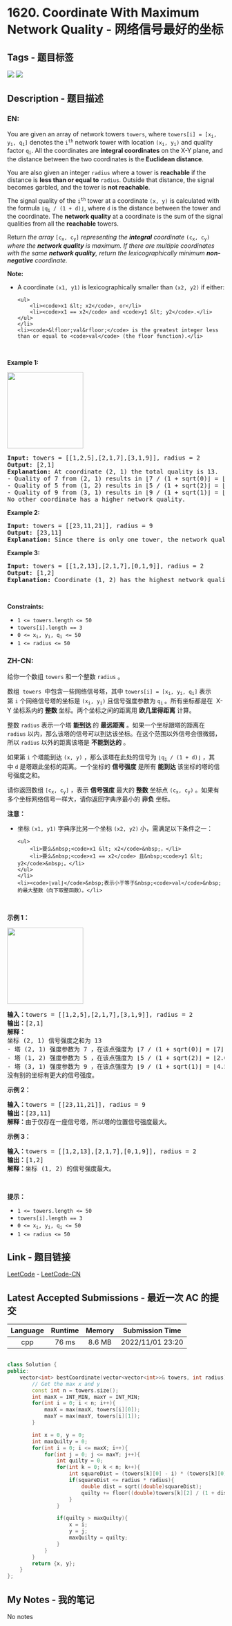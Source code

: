 
# 1620. Coordinate With Maximum Network Quality - 网络信号最好的坐标

## Tags - 题目标签

 <img src="https://img.shields.io/badge/Array-数组-blue.svg">   <img src="https://img.shields.io/badge/Enumeration-枚举-blue.svg">  


## Description - 题目描述

### EN:
<p>You are given an array of network towers <code>towers</code>, where <code>towers[i] = [x<sub>i</sub>, y<sub>i</sub>, q<sub>i</sub>]</code> denotes the <code>i<sup>th</sup></code> network tower with location <code>(x<sub>i</sub>, y<sub>i</sub>)</code> and quality factor <code>q<sub>i</sub></code>. All the coordinates are <strong>integral coordinates</strong> on the X-Y plane, and the distance between the two coordinates is the <strong>Euclidean distance</strong>.</p>

<p>You are also given an integer <code>radius</code> where a tower is <strong>reachable</strong> if the distance is <strong>less than or equal to</strong> <code>radius</code>. Outside that distance, the signal becomes garbled, and the tower is <strong>not reachable</strong>.</p>

<p>The signal quality of the <code>i<sup>th</sup></code> tower at a coordinate <code>(x, y)</code> is calculated with the formula <code>&lfloor;q<sub>i</sub> / (1 + d)&rfloor;</code>, where <code>d</code> is the distance between the tower and the coordinate. The <strong>network quality</strong> at a coordinate is the sum of the signal qualities from all the <strong>reachable</strong> towers.</p>

<p>Return <em>the array </em><code>[c<sub>x</sub>, c<sub>y</sub>]</code><em> representing the <strong>integral</strong> coordinate </em><code>(c<sub>x</sub>, c<sub>y</sub>)</code><em> where the <strong>network quality</strong> is maximum. If there are multiple coordinates with the same <strong>network quality</strong>, return the lexicographically minimum <strong>non-negative</strong> coordinate.</em></p>

<p><strong>Note:</strong></p>

<ul>
	<li>A coordinate <code>(x1, y1)</code> is lexicographically smaller than <code>(x2, y2)</code> if either:

	<ul>
		<li><code>x1 &lt; x2</code>, or</li>
		<li><code>x1 == x2</code> and <code>y1 &lt; y2</code>.</li>
	</ul>
	</li>
	<li><code>&lfloor;val&rfloor;</code> is the greatest integer less than or equal to <code>val</code> (the floor function).</li>
</ul>

<p>&nbsp;</p>
<p><strong class="example">Example 1:</strong></p>
<img alt="" src="https://assets.leetcode.com/uploads/2020/09/22/untitled-diagram.png" style="width: 176px; height: 176px;" />
<pre>
<strong>Input:</strong> towers = [[1,2,5],[2,1,7],[3,1,9]], radius = 2
<strong>Output:</strong> [2,1]
<strong>Explanation:</strong> At coordinate (2, 1) the total quality is 13.
- Quality of 7 from (2, 1) results in &lfloor;7 / (1 + sqrt(0)&rfloor; = &lfloor;7&rfloor; = 7
- Quality of 5 from (1, 2) results in &lfloor;5 / (1 + sqrt(2)&rfloor; = &lfloor;2.07&rfloor; = 2
- Quality of 9 from (3, 1) results in &lfloor;9 / (1 + sqrt(1)&rfloor; = &lfloor;4.5&rfloor; = 4
No other coordinate has a higher network quality.</pre>

<p><strong class="example">Example 2:</strong></p>

<pre>
<strong>Input:</strong> towers = [[23,11,21]], radius = 9
<strong>Output:</strong> [23,11]
<strong>Explanation:</strong> Since there is only one tower, the network quality is highest right at the tower&#39;s location.
</pre>

<p><strong class="example">Example 3:</strong></p>

<pre>
<strong>Input:</strong> towers = [[1,2,13],[2,1,7],[0,1,9]], radius = 2
<strong>Output:</strong> [1,2]
<strong>Explanation:</strong> Coordinate (1, 2) has the highest network quality.
</pre>

<p>&nbsp;</p>
<p><strong>Constraints:</strong></p>

<ul>
	<li><code>1 &lt;= towers.length &lt;= 50</code></li>
	<li><code>towers[i].length == 3</code></li>
	<li><code>0 &lt;= x<sub>i</sub>, y<sub>i</sub>, q<sub>i</sub> &lt;= 50</code></li>
	<li><code>1 &lt;= radius &lt;= 50</code></li>
</ul>


### ZH-CN:
<p>给你一个数组 <code>towers</code>&nbsp;和一个整数 <code>radius</code> 。</p>

<p>数组&nbsp; <code>towers</code>&nbsp; 中包含一些网络信号塔，其中&nbsp;<code>towers[i] = [x<sub>i</sub>, y<sub>i</sub>, q<sub>i</sub>]</code>&nbsp;表示第&nbsp;<code>i</code>&nbsp;个网络信号塔的坐标是&nbsp;<code>(x<sub>i</sub>, y<sub>i</sub>)</code>&nbsp;且信号强度参数为&nbsp;<code>q<sub>i</sub></code><sub>&nbsp;</sub>。所有坐标都是在&nbsp; X-Y 坐标系内的&nbsp;<strong>整数</strong>&nbsp;坐标。两个坐标之间的距离用 <strong>欧几里得距离</strong>&nbsp;计算。</p>

<p>整数&nbsp;<code>radius</code>&nbsp;表示一个塔 <strong>能到达&nbsp;</strong>的 <strong>最远距离</strong>&nbsp;。如果一个坐标跟塔的距离在 <code>radius</code>&nbsp;以内，那么该塔的信号可以到达该坐标。在这个范围以外信号会很微弱，所以 <code>radius</code>&nbsp;以外的距离该塔是 <strong>不能到达的</strong>&nbsp;。</p>

<p>如果第 <code>i</code>&nbsp;个塔能到达 <code>(x, y)</code>&nbsp;，那么该塔在此处的信号为&nbsp;<code>⌊q<sub>i</sub> / (1 + d)⌋</code>&nbsp;，其中&nbsp;<code>d</code>&nbsp;是塔跟此坐标的距离。一个坐标的 <b>信号强度</b> 是所有 <strong>能到达&nbsp;</strong>该坐标的塔的信号强度之和。</p>

<p>请你返回数组 <code>[c<sub>x</sub>, c<sub>y</sub>]</code> ，表示 <strong>信号强度</strong> 最大的 <strong>整数</strong> 坐标点&nbsp;<code>(c<sub>x</sub>, c<sub>y</sub>)</code> 。如果有多个坐标网络信号一样大，请你返回字典序最小的 <strong>非负</strong> 坐标。</p>

<p><strong>注意：</strong></p>

<ul>
	<li>坐标&nbsp;<code>(x1, y1)</code>&nbsp;字典序比另一个坐标&nbsp;<code>(x2, y2)</code> 小，需满足以下条件之一：

	<ul>
		<li>要么&nbsp;<code>x1 &lt; x2</code>&nbsp;，</li>
		<li>要么&nbsp;<code>x1 == x2</code> 且&nbsp;<code>y1 &lt; y2</code>&nbsp;。</li>
	</ul>
	</li>
	<li><code>⌊val⌋</code>&nbsp;表示小于等于&nbsp;<code>val</code>&nbsp;的最大整数（向下取整函数）。</li>
</ul>

<p>&nbsp;</p>

<p><strong>示例 1：</strong></p>
<img alt="" src="https://assets.leetcode-cn.com/aliyun-lc-upload/uploads/2020/10/17/untitled-diagram.png" style="width: 176px; height: 176px;" />
<pre>
<b>输入：</b>towers = [[1,2,5],[2,1,7],[3,1,9]], radius = 2
<b>输出：</b>[2,1]
<strong>解释：</strong>
坐标 (2, 1) 信号强度之和为 13
- 塔 (2, 1) 强度参数为 7 ，在该点强度为 ⌊7 / (1 + sqrt(0)⌋ = ⌊7⌋ = 7
- 塔 (1, 2) 强度参数为 5 ，在该点强度为 ⌊5 / (1 + sqrt(2)⌋ = ⌊2.07⌋ = 2
- 塔 (3, 1) 强度参数为 9 ，在该点强度为 ⌊9 / (1 + sqrt(1)⌋ = ⌊4.5⌋ = 4
没有别的坐标有更大的信号强度。</pre>

<p><strong>示例 2：</strong></p>

<pre>
<b>输入：</b>towers = [[23,11,21]], radius = 9
<b>输出：</b>[23,11]
<strong>解释：</strong>由于仅存在一座信号塔，所以塔的位置信号强度最大。</pre>

<p><strong>示例 3：</strong></p>

<pre>
<b>输入：</b>towers = [[1,2,13],[2,1,7],[0,1,9]], radius = 2
<b>输出：</b>[1,2]
<strong>解释：</strong>坐标 (1, 2) 的信号强度最大。</pre>

<p>&nbsp;</p>

<p><strong>提示：</strong></p>

<ul>
	<li><code>1 &lt;= towers.length &lt;= 50</code></li>
	<li><code>towers[i].length == 3</code></li>
	<li><code>0 &lt;= x<sub>i</sub>, y<sub>i</sub>, q<sub>i</sub> &lt;= 50</code></li>
	<li><code>1 &lt;= radius &lt;= 50</code></li>
</ul>



## Link - 题目链接

[LeetCode](https://leetcode.com/problems/coordinate-with-maximum-network-quality/description/)  -  [LeetCode-CN](https://leetcode.cn/problems/coordinate-with-maximum-network-quality/description/)
## Latest Accepted Submissions - 最近一次 AC 的提交


| Language | Runtime | Memory | Submission Time |
|:---:|:---:|:---:|:---:|
| cpp  | 76 ms | 8.6 MB | 2022/11/01 23:20 |

```cpp

class Solution {
public:
    vector<int> bestCoordinate(vector<vector<int>>& towers, int radius) {
        // Get the max x and y
        const int n = towers.size();
        int maxX = INT_MIN, maxY = INT_MIN;
        for(int i = 0; i < n; i++){
            maxX = max(maxX, towers[i][0]);
            maxY = max(maxY, towers[i][1]);          
        }

        int x = 0, y = 0;
        int maxQuilty = 0;
        for(int i = 0; i <= maxX; i++){
            for(int j = 0; j <= maxY; j++){
                int quilty = 0;
                for(int k = 0; k < n; k++){
                    int squareDist = (towers[k][0] - i) * (towers[k][0] - i) + (towers[k][1] - j) * (towers[k][1] - j);
                    if(squareDist <= radius * radius){
                        double dist = sqrt((double)squareDist);
                        quilty += floor((double)towers[k][2] / (1 + dist));
                    }
                }

                if(quilty > maxQuilty){
                    x = i;
                    y = j;
                    maxQuilty = quilty;
                }
            }
        }
        return {x, y};
    }
};

```
## My Notes - 我的笔记


No notes

